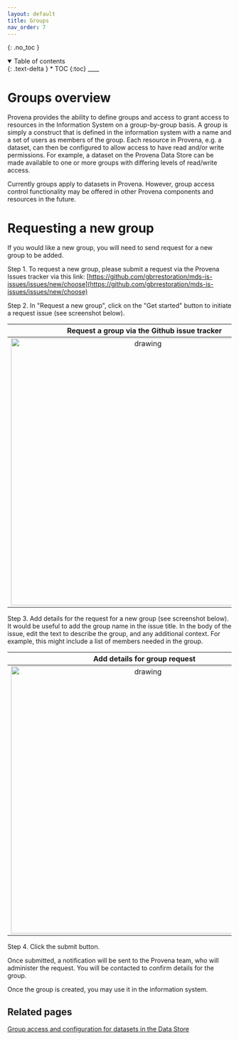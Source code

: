 ```yaml
---
layout: default
title: Groups
nav_order: 7
---
```


{: .no_toc }


<details  open markdown="block">
  <summary>
    Table of contents
  </summary>
{: .text-delta }
* TOC
{:toc}
____
</details>

# Groups overview

Provena provides the ability to define groups and access to grant access to resources in the Information System on a group-by-group basis. A group is simply a construct that is defined in the information system with a name and a set of users as members of the group. Each resource in Provena, e.g. a dataset, can then be configured to allow access to have read and/or write permissions. For example, a dataset on the Provena Data Store can be made available to one or more groups with differing levels of read/write access.

Currently groups apply to datasets in Provena. However, group access control functionality may be offered in other Provena components and resources in the future.

# Requesting a new group

If you would like a new group, you will need to send request for a new group to be added.

Step 1. To request a new group, please submit a request via the Provena Issues tracker via this link:
[https://github.com/gbrrestoration/mds-is-issues/issues/new/choose](https://github.com/gbrrestoration/mds-is-issues/issues/new/choose)

Step 2. In "Request a new group", click on the "Get started" button to initiate a request issue (see screenshot below).

|                       Request a group via the Github issue tracker                        |
| :---------------------------------------------------------------------------------------: |
| <img src="../assets/images/request-a-group-issue-tracker.png" alt="drawing" width="600"/> |

Step 3. Add details for the request for a new group (see screenshot below). It would be useful to add the
group name in the issue title. In the body of the issue, edit the text to describe
the group, and any additional context. For example, this might include
a list of members needed in the group.

|                              Add details for group request                               |
| :--------------------------------------------------------------------------------------: |
| <img src="../assets/images/request-a-group-issue-create.png" alt="drawing" width="600"/> |

Step 4. Click the submit button.

Once submitted, a notification will be sent to the Provena team, who will administer the request. You will be contacted to confirm details for the group.

Once the group is created, you may use it in the information system.

## Related pages

[Group access and configuration for datasets in the Data Store](https://provena.github.io/documents/information-system/provenance/registry/access-control.html#group-access)
